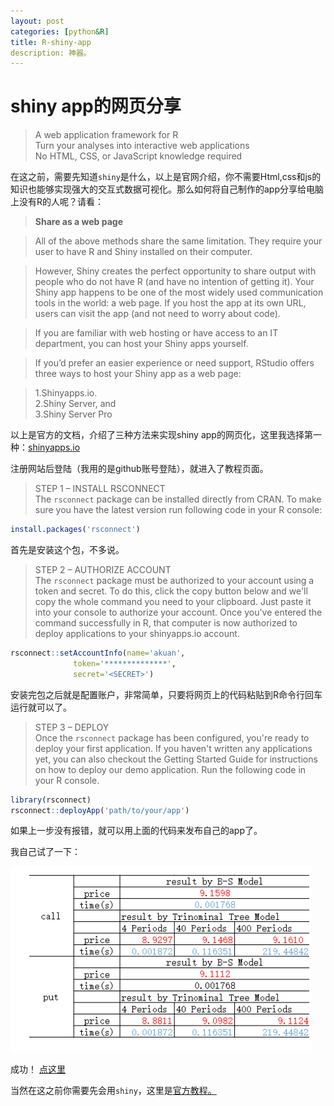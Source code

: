 ```yaml
---
layout: post  
categories: [python&R]  
title: R-shiny-app 
description: 神器。
---
```


# shiny app的网页分享

>A web application framework for R  
Turn your analyses into interactive web applications  
No HTML, CSS, or JavaScript knowledge required


在这之前，需要先知道`shiny`是什么，以上是官网介绍，你不需要Html,css和js的知识也能够实现强大的交互式数据可视化。那么如何将自己制作的app分享给电脑上没有R的人呢？请看：

>**Share as a web page**  

>All of the above methods share the same limitation. They require your user to have R and Shiny installed on their computer.  

>However, Shiny creates the perfect opportunity to share output with people who do not have R (and have no intention of getting it). Your Shiny app happens to be one of the most widely used communication tools in the world: a web page. If you host the app at its own URL, users can visit the app (and not need to worry about code).

>If you are familiar with web hosting or have access to an IT department, you can host your Shiny apps yourself.

>If you’d prefer an easier experience or need support, RStudio offers three ways to host your Shiny app as a web page:

>1.Shinyapps.io.  
2.Shiny Server, and  
3.Shiny Server Pro

以上是官方的文档，介绍了三种方法来实现shiny app的网页化，这里我选择第一种：[shinyapps.io](http://shinyapps.io/)

注册网站后登陆（我用的是github账号登陆），就进入了教程页面。

>STEP 1 – INSTALL RSCONNECT  
The `rsconnect` package can be installed directly from CRAN. To make sure you have the latest version run following code in your R console:

```r
install.packages('rsconnect')
```
首先是安装这个包，不多说。

>STEP 2 – AUTHORIZE ACCOUNT  
The `rsconnect` package must be authorized to your account using a token and secret. To do this, click the copy button below and we'll copy the whole command you need to your clipboard. Just paste it into your console to authorize your account. Once you've entered the command successfully in R, that computer is now authorized to deploy applications to your shinyapps.io account.
```r
rsconnect::setAccountInfo(name='akuan',
			  token='**************',
			  secret='<SECRET>')
```


安装完包之后就是配置账户，非常简单，只要将网页上的代码粘贴到R命令行回车运行就可以了。



>STEP 3 – DEPLOY  
Once the `rsconnect` package has been configured, you're ready to deploy your first application. If you haven't written any applications yet, you can also checkout the Getting Started Guide for instructions on how to deploy our demo application. Run the following code in your R console.

```r
library(rsconnect)
rsconnect::deployApp('path/to/your/app')
```

如果上一步没有报错，就可以用上面的代码来发布自己的app了。

我自己试了一下：

![image](images/5.png)

成功！
[点这里](https://akuan.shinyapps.io/stockVis/)

当然在这之前你需要先会用`shiny`，这里是[官方教程。](http://shiny.rstudio.com/tutorial/)